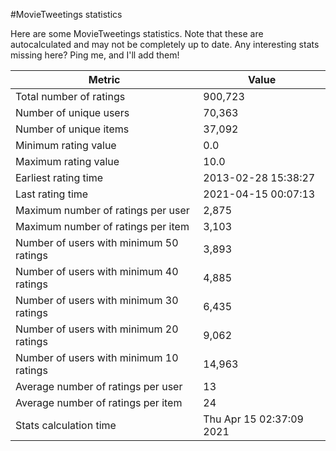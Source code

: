#MovieTweetings statistics

Here are some MovieTweetings statistics. Note that these are autocalculated and may not be completely up to date. Any interesting stats missing here? Ping me, and I'll add them!

Metric | Value
--- | ---
Total number of ratings                 | 900,723
Number of unique users                  | 70,363
Number of unique items                  | 37,092
Minimum rating value                    | 0.0
Maximum rating value                    | 10.0
Earliest rating time                    | 2013-02-28 15:38:27
Last rating time                        | 2021-04-15 00:07:13
Maximum number of ratings per user      | 2,875
Maximum number of ratings per item      | 3,103
Number of users with minimum 50 ratings | 3,893
Number of users with minimum 40 ratings | 4,885
Number of users with minimum 30 ratings | 6,435
Number of users with minimum 20 ratings | 9,062
Number of users with minimum 10 ratings | 14,963
Average number of ratings per user      | 13
Average number of ratings per item      | 24
Stats calculation time                  | Thu Apr 15 02:37:09 2021

